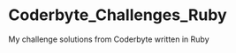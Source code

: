 Coderbyte_Challenges_Ruby
=========================

My challenge solutions from Coderbyte written in Ruby
